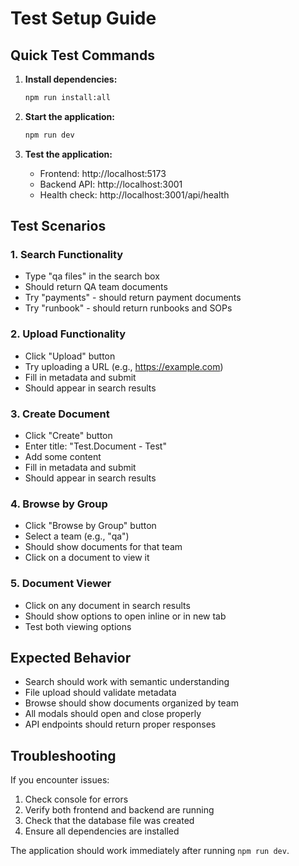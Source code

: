 # Test Setup Guide

## Quick Test Commands

1. **Install dependencies:**
   ```bash
   npm run install:all
   ```

2. **Start the application:**
   ```bash
   npm run dev
   ```

3. **Test the application:**
   - Frontend: http://localhost:5173
   - Backend API: http://localhost:3001
   - Health check: http://localhost:3001/api/health

## Test Scenarios

### 1. Search Functionality
- Type "qa files" in the search box
- Should return QA team documents
- Try "payments" - should return payment documents
- Try "runbook" - should return runbooks and SOPs

### 2. Upload Functionality
- Click "Upload" button
- Try uploading a URL (e.g., https://example.com)
- Fill in metadata and submit
- Should appear in search results

### 3. Create Document
- Click "Create" button
- Enter title: "Test.Document - Test"
- Add some content
- Fill in metadata and submit
- Should appear in search results

### 4. Browse by Group
- Click "Browse by Group" button
- Select a team (e.g., "qa")
- Should show documents for that team
- Click on a document to view it

### 5. Document Viewer
- Click on any document in search results
- Should show options to open inline or in new tab
- Test both viewing options

## Expected Behavior

- Search should work with semantic understanding
- File upload should validate metadata
- Browse should show documents organized by team
- All modals should open and close properly
- API endpoints should return proper responses

## Troubleshooting

If you encounter issues:

1. Check console for errors
2. Verify both frontend and backend are running
3. Check that the database file was created
4. Ensure all dependencies are installed

The application should work immediately after running `npm run dev`.
